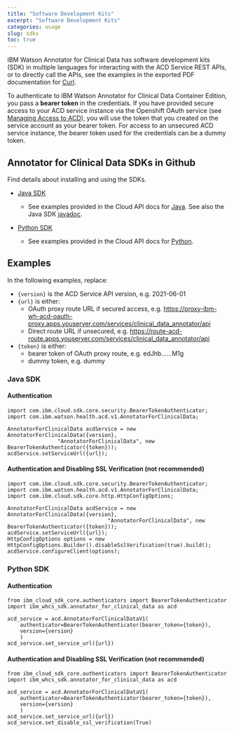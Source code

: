 ```yaml
---
title: "Software Development Kits"
excerpt: "Software Development Kits"
categories: usage
slug: sdks
toc: true
---
```


IBM Watson Annotator for Clinical Data has software development kits (SDK) in multiple languages for interacting with the ACD Service REST APIs, or to directly call the APIs, see the examples in the exported PDF documentation for [Curl](/apidocs/index.html?shell#annotator-for-clinical-data-acd).

To authenticate to IBM Watson Annotator for Clinical Data Container Edition, you pass a **bearer token** in the credentials.  If you have provided secure access to your ACD service instance via the Openshift OAuth service (see [Managing Access to ACD](https://ibm.github.io/acd-containers/security/manage-access/)), you will use the token that you created on the service account as your bearer token.  For access to an unsecured ACD service instance, the bearer token used for the credentials can be a dummy token.  

## Annotator for Clinical Data SDKs in Github

Find details about installing and using the SDKs.

- [Java SDK](https://github.com/IBM/whcs-java-sdk)
  - See examples provided in the Cloud API docs for [Java](/apidocs/index.html?java#annotator-for-clinical-data-acd). See also the Java SDK [javadoc](https://ibm.github.io/whcs-java-sdk/docs/latest/).

- [Python SDK](https://github.com/IBM/whcs-python-sdk)
  - See examples provided in the Cloud API docs for [Python](/apidocs/index.html?python#annotator-for-clinical-data-acd).

## Examples

In the following examples, replace:

- `{version}` is the ACD Service API version, e.g. 2021-06-01
- `{url}` is either:
  - OAuth proxy route URL if secured access, e.g. https://proxy-ibm-wh-acd-oauth-proxy.apps.youserver.com/services/clinical_data_annotator/api
  - Direct route URL if unsecured, e.g. https://route-acd-route.apps.youserver.com/services/clinical_data_annotator/api
- `{token}` is either:
  - bearer token of OAuth proxy route, e.g. edJhb......M1g
  - dummy token, e.g. dummy

### Java SDK

#### Authentication

```
import com.ibm.cloud.sdk.core.security.BearerTokenAuthenticator;
import com.ibm.watson.health.acd.v1.AnnotatorForClinicalData;

AnnotatorForClinicalData acdService = new AnnotatorForClinicalData({version},
				"AnnotatorForClinicalData", new BearerTokenAuthenticator({token}));
acdService.setServiceUrl({url});
```

#### Authentication and Disabling SSL Verification (not recommended)

```
import com.ibm.cloud.sdk.core.security.BearerTokenAuthenticator;
import com.ibm.watson.health.acd.v1.AnnotatorForClinicalData;
import com.ibm.cloud.sdk.core.http.HttpConfigOptions;

AnnotatorForClinicalData acdService = new AnnotatorForClinicalData({version},
                                "AnnotatorForClinicalData", new BearerTokenAuthenticator({token}));
acdService.setServiceUrl({url});
HttpConfigOptions options = new HttpConfigOptions.Builder().disableSslVerification(true).build();
acdService.configureClient(options);
```

### Python SDK

#### Authentication

```
from ibm_cloud_sdk_core.authenticators import BearerTokenAuthenticator
import ibm_whcs_sdk.annotator_for_clinical_data as acd

acd_service = acd.AnnotatorForClinicalDataV1(
    authenticator=BearerTokenAuthenticator(bearer_token={token}),
    version={version}
    )
acd_service.set_service_url({url})
```

#### Authentication and Disabling SSL Verification (not recommended)

```
from ibm_cloud_sdk_core.authenticators import BearerTokenAuthenticator
import ibm_whcs_sdk.annotator_for_clinical_data as acd

acd_service = acd.AnnotatorForClinicalDataV1(
    authenticator=BearerTokenAuthenticator(bearer_token={token}),
    version={version}
    )
acd_service.set_service_url({url})
acd_service.set_disable_ssl_verification(True)
```
